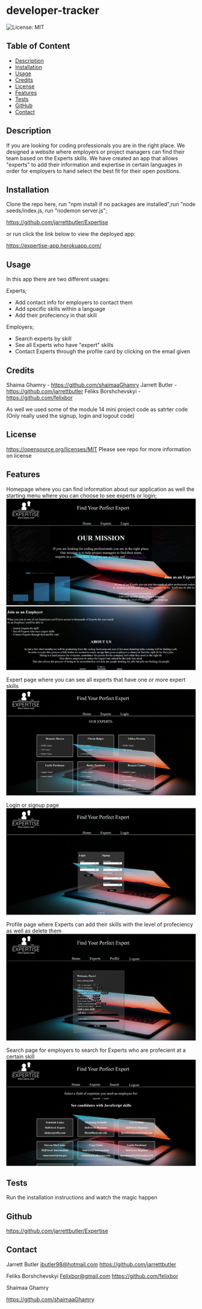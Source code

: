 # developer-tracker

![License: MIT](https://img.shields.io/badge/License-MIT-yellow.svg)
        
## Table of Content
* [Description](#description)
* [Installation](#installation)
* [Usage](#usage)
* [Credits](#credits)
* [License](#license)
* [Features](#features)
* [Tests](#tests)
* [GitHub](#github)
* [Contact](#contact)

## Description
If you are looking for coding professionals you are in the right place. We designed a website where employers or project managers can find their team based on the Experts skills. We have created an app that allows "experts" to add their information and expertise in certain languages in order for employers to hand select the best fit for their open positions. 

## Installation
Clone the repo here, run "npm install if no packages are installed",run "node seeds/index.js, run "nodemon server.js";

https://github.com/jarrettbutler/Expertise

or run click the link below to view the deployed app:

https://expertise-app.herokuapp.com/

## Usage
In this app there are two different usages:

Experts;

- Add contact info for employers to contact them
- Add specific skills within a language
- Add their profeciency in that skill

Employers;

- Search experts by skill
- See all Experts who have "expert" skills
- Contact Experts through the profile card by clicking on the email given


## Credits
Shaima Ghamry - https://github.com/shaimaaGhamry
Jarrett Butler - https://github.com/jarrettbutler
Feliks Borshchevskyi - https://github.com/felixbor

As well we used some of the module 14 mini project code as satrter code (Only really used the signup, login and logout code)

## License
https://opensource.org/licenses/MIT
Please see repo for more information on license

## Features
Homepage where you can find information about our application as well the starting menu where you can choose to see experts or login;
<img src=./public/pictures/homepage1.jpg alt="Website screenshot">
<img src=./public/pictures/homepage2.jpg alt="Website screenshot">

Expert page where you can see all experts that have one or more expert skills
<img src=./public/pictures/expertpage.jpg alt="Website screenshot">

Login or signup page
<img src=./public/pictures/signuppage.jpg alt="Website screenshot">

Profile page where Experts can add their skills with the level of profeciency as well as delete them
<img src=./public/pictures/profilepage.jpg alt="Website screenshot">

Search page for employers to search for Experts who are profecient at a certain skill
<img src=./public/pictures/searchpage.jpg alt="Website screenshot">

## Tests
Run the installation instructions and watch the magic happen

## Github
https://github.com/jarrettbutler/Expertise

## Contact
Jarrett Butler
jbutler98@hotmail.com
https://github.com/jarrettbutler

Feliks Borshchevskyi
Felixbor@gmail.com
https://github.com/felixbor

Shaimaa Ghamry

https://github.com/shaimaaGhamry